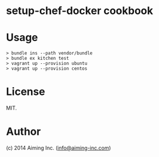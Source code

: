 # setup-chef-docker cookbook

# Usage

```
> bundle ins --path vendor/bundle
> bundle ex kitchen test
> vagrant up --provision ubuntu
> vagrant up --provision centos
```

# License

MIT.

# Author

(c) 2014 Aiming Inc. (info@aiming-inc.com)
